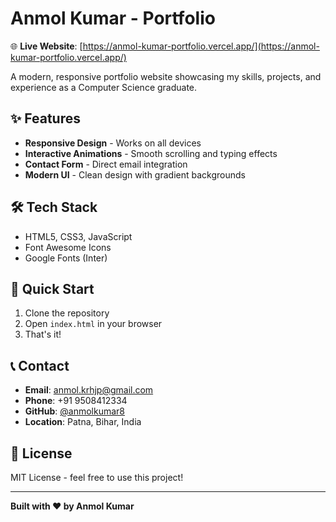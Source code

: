 # Anmol Kumar - Portfolio

🌐 **Live Website**: [https://anmol-kumar-portfolio.vercel.app/](https://anmol-kumar-portfolio.vercel.app/)

A modern, responsive portfolio website showcasing my skills, projects, and experience as a Computer Science graduate.

## ✨ Features

- **Responsive Design** - Works on all devices
- **Interactive Animations** - Smooth scrolling and typing effects
- **Contact Form** - Direct email integration
- **Modern UI** - Clean design with gradient backgrounds

## 🛠️ Tech Stack

- HTML5, CSS3, JavaScript
- Font Awesome Icons
- Google Fonts (Inter)

## 🚀 Quick Start

1. Clone the repository
2. Open `index.html` in your browser
3. That's it! 

## 📞 Contact

- **Email**: anmol.krhjp@gmail.com
- **Phone**: +91 9508412334
- **GitHub**: [@anmolkumar8](https://github.com/anmolkumar8)
- **Location**: Patna, Bihar, India

## 📄 License

MIT License - feel free to use this project!

---

**Built with ❤️ by Anmol Kumar**
